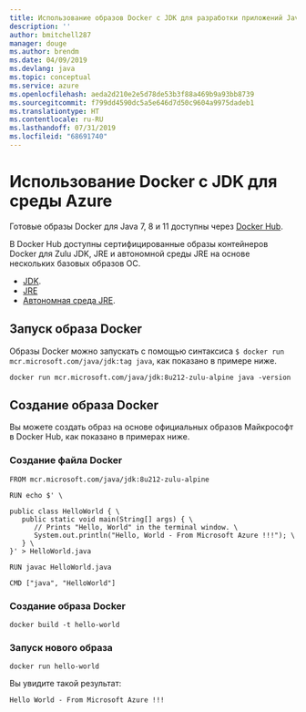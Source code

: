 ```yaml
---
title: Использование образов Docker с JDK для разработки приложений Java в Azure
description: ''
author: bmitchell287
manager: douge
ms.author: brendm
ms.date: 04/09/2019
ms.devlang: java
ms.topic: conceptual
ms.service: azure
ms.openlocfilehash: aeda2d210e2e5d78de53b3f88a469b9a93bb8739
ms.sourcegitcommit: f799dd4590dc5a5e646d7d50c9604a9975dadeb1
ms.translationtype: HT
ms.contentlocale: ru-RU
ms.lasthandoff: 07/31/2019
ms.locfileid: "68691740"
---
```

# <a name="use-docker-with-a-jdk-for-azure"></a>Использование Docker с JDK для среды Azure 

Готовые образы Docker для Java 7, 8 и 11 доступны через [Docker Hub](https://hub.docker.com/_/microsoft-java-se).

В Docker Hub доступны сертифицированные образы контейнеров Docker для Zulu JDK, JRE и автономной среды JRE на основе нескольких базовых образов ОС.

* [JDK](https://hub.docker.com/_/microsoft-java-jdk).
* [JRE](https://hub.docker.com/_/microsoft-java-jre)
* [Автономная среда JRE](https://hub.docker.com/_/microsoft-java-jre-headless).

## <a name="running-a-docker-image"></a>Запуск образа Docker

Образы Docker можно запускать с помощью синтаксиса `$ docker run mcr.microsoft.com/java/jdk:tag java`, как показано в примере ниже.

```cli
docker run mcr.microsoft.com/java/jdk:8u212-zulu-alpine java -version 
```

## <a name="creating-a-docker-image"></a>Создание образа Docker

Вы можете создать образ на основе официальных образов Майкрософт в Docker Hub, как показано в примерах ниже.

### <a name="create-a-docker-file"></a>Создание файла Docker

```cli
FROM mcr.microsoft.com/java/jdk:8u212-zulu-alpine 
  
RUN echo $' \
  
public class HelloWorld { \
   public static void main(String[] args) { \
      // Prints "Hello, World" in the terminal window. \
      System.out.println("Hello, World - From Microsoft Azure !!!"); \
   } \
}' > HelloWorld.java
  
RUN javac HelloWorld.java
  
CMD ["java", "HelloWorld"]
```

### <a name="build-a-docker-image"></a>Создание образа Docker

```cli
docker build -t hello-world
```

### <a name="run-the-new-image"></a>Запуск нового образа

```cli
docker run hello-world
```

Вы увидите такой результат:

```output
Hello World - From Microsoft Azure !!!
```
